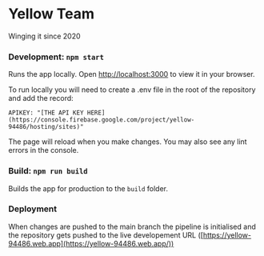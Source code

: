 # Yellow Team

Winging it since 2020

### Development: `npm start`

Runs the app locally. Open [http://localhost:3000](http://localhost:3000) to view it in your browser.

To run locally you will need to create a .env file in the root of the repository and add the record:

```APIKEY: "[THE API KEY HERE](https://console.firebase.google.com/project/yellow-94486/hosting/sites)"```

The page will reload when you make changes.
You may also see any lint errors in the console.

### Build: `npm run build`

Builds the app for production to the `build` folder.

### Deployment
When changes are pushed to the main branch the pipeline is initialised and the repository gets pushed to the live developement URL ([https://yellow-94486.web.app](https://yellow-94486.web.app/))
